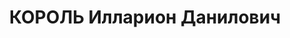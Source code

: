 ---
title: КОРОЛЬ Илларион Данилович
description: "1906 р.н., с.Сидорова Балка, українець, освіта початкова, член ВКП(б)\
  \ у 1930-37 роках, проживав у с.Хмельове Маловисківського району, завідувач культпропаганди\
  \ Хмелівського районного партійного комітету. \n  Заарештований 5.09.1937 Хмелівським\
  \ РВ НКВС (член антирадянської націоналістичної терористичної організації). Засуджений\
  \ 26.10.1937 військовою колегією Верховного суду СРСР до розстрілу з конфіскацією\
  \ майна, вирок виконано 27.10.1937. \n  Реабілітований 20.01.1959 військовою колегією\
  \ Верховного суду СРСР."
---